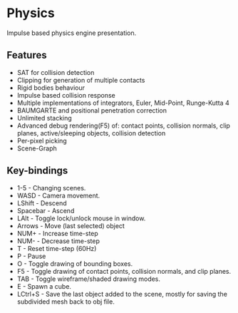 

# Physics 

Impulse based physics engine presentation.

## Features
- SAT for collision detection
- Clipping for generation of multiple contacts
- Rigid bodies behaviour
- Impulse based collision response
- Multiple implementations of integrators, Euler, Mid-Point, Runge-Kutta 4
- BAUMGARTE and positional penetration correction
- Unlimited stacking
- Advanced debug rendering(F5) of: contact points, collision normals, clip planes, active/sleeping objects, collision detection
- Per-pixel picking
- Scene-Graph

## Key-bindings
- 1-5 - Changing scenes.
- WASD - Camera movement.
- LShift - Descend
- Spacebar - Ascend
- LAlt - Toggle lock/unlock mouse in window.
- Arrows - Move (last selected) object
- NUM+ - Increase time-step
- NUM- - Decrease time-step
- T - Reset time-step (60Hz)
- P - Pause
- O - Toggle drawing of bounding boxes.
- F5 - Toggle drawing of contact points, collision normals, and clip planes.
- TAB - Toggle wireframe/shaded drawing modes.
- E - Spawn a cube.
- LCtrl+S - Save the last object added to the scene, mostly for saving the subdivided mesh back to obj file.
